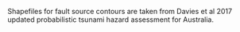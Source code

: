 Shapefiles for fault source contours are taken from Davies et al 2017 updated 
probabilistic tsunami hazard assessment for Australia.
